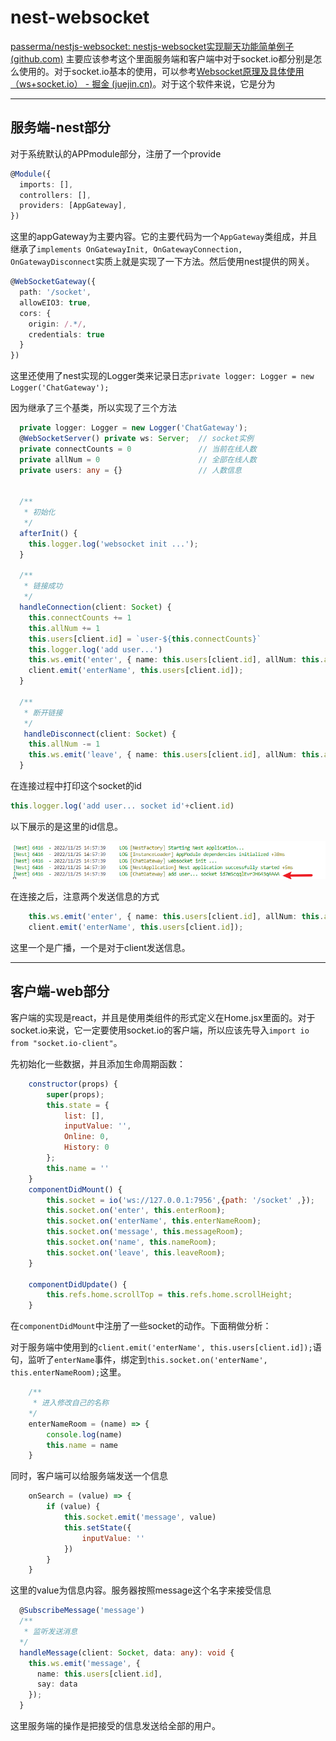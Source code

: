 # nest-websocket

[passerma/nestjs-websocket: nestjs-websocket实现聊天功能简单例子 (github.com)](https://github.com/passerma/nestjs-websocket) 主要应该参考这个里面服务端和客户端中对于socket.io都分别是怎么使用的。对于socket.io基本的使用，可以参考[Websocket原理及具体使用（ws+socket.io） - 掘金 (juejin.cn)](https://juejin.cn/post/6857716625764777991)。对于这个软件来说，它是分为

---

## 服务端-nest部分

对于系统默认的APPmodule部分，注册了一个provide

```typescript
@Module({
  imports: [],
  controllers: [],
  providers: [AppGateway],
})
```

这里的appGateway为主要内容。它的主要代码为一个`AppGateway`类组成，并且继承了`implements OnGatewayInit, OnGatewayConnection, OnGatewayDisconnect`实质上就是实现了一下方法。然后使用nest提供的网关。

```typescript
@WebSocketGateway({
  path: '/socket',
  allowEIO3: true,
  cors: {
    origin: /.*/,
    credentials: true
  }
})
```

这里还使用了nest实现的Logger类来记录日志`private logger: Logger = new Logger('ChatGateway');`

因为继承了三个基类，所以实现了三个方法

```typescript
  private logger: Logger = new Logger('ChatGateway');
  @WebSocketServer() private ws: Server;  // socket实例
  private connectCounts = 0               // 当前在线人数
  private allNum = 0                      // 全部在线人数
  private users: any = {}                 // 人数信息
  

  /**
   * 初始化
   */
  afterInit() {
    this.logger.log('websocket init ...');
  }

  /**
   * 链接成功
   */
  handleConnection(client: Socket) {
    this.connectCounts += 1
    this.allNum += 1
    this.users[client.id] = `user-${this.connectCounts}`
    this.logger.log('add user...')
    this.ws.emit('enter', { name: this.users[client.id], allNum: this.allNum, connectCounts: this.connectCounts });
    client.emit('enterName', this.users[client.id]);
  }

  /**
   * 断开链接
   */
   handleDisconnect(client: Socket) {
    this.allNum -= 1
    this.ws.emit('leave', { name: this.users[client.id], allNum: this.allNum, connectCounts: this.connectCounts  });
  }
```

在连接过程中打印这个socket的id

```typescript
this.logger.log('add user... socket id'+client.id)
```

以下展示的是这里的id信息。

![image-20221125145839305](nest-websocket.assets/image-20221125145839305.png)

在连接之后，注意两个发送信息的方式

```typescript
    this.ws.emit('enter', { name: this.users[client.id], allNum: this.allNum, connectCounts: this.connectCounts });
    client.emit('enterName', this.users[client.id]);
```

这里一个是广播，一个是对于client发送信息。

---

## 客户端-web部分

客户端的实现是react，并且是使用类组件的形式定义在Home.jsx里面的。对于socket.io来说，它一定要使用socket.io的客户端，所以应该先导入`import io from "socket.io-client"`。

先初始化一些数据，并且添加生命周期函数：

```jsx
    constructor(props) {
        super(props);
        this.state = {
            list: [],
            inputValue: '',
            Online: 0,
            History: 0
        };
        this.name = ''
    }
    componentDidMount() {
        this.socket = io('ws://127.0.0.1:7956',{path: '/socket' ,});
        this.socket.on('enter', this.enterRoom);
        this.socket.on('enterName', this.enterNameRoom);
        this.socket.on('message', this.messageRoom);
        this.socket.on('name', this.nameRoom);
        this.socket.on('leave', this.leaveRoom);
    }

    componentDidUpdate() {
        this.refs.home.scrollTop = this.refs.home.scrollHeight;
    }
```

在`componentDidMount`中注册了一些socket的动作。下面稍做分析：

对于服务端中使用到的`client.emit('enterName', this.users[client.id]);`语句，监听了`enterName`事件，绑定到`this.socket.on('enterName', this.enterNameRoom);`这里。

```javascript
    /** 
     * 进入修改自己的名称
    */
    enterNameRoom = (name) => {
        console.log(name)
        this.name = name
    }
```

同时，客户端可以给服务端发送一个信息

```jsx
    onSearch = (value) => {
        if (value) {
            this.socket.emit('message', value)
            this.setState({
                inputValue: ''
            })
        }
    }
```

这里的value为信息内容。服务器按照message这个名字来接受信息

```typescript
  @SubscribeMessage('message')
  /** 
   * 监听发送消息
  */
  handleMessage(client: Socket, data: any): void {
    this.ws.emit('message', {
      name: this.users[client.id],
      say: data
    });
  }

```

这里服务端的操作是把接受的信息发送给全部的用户。

